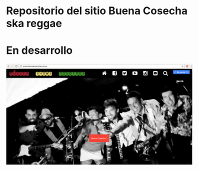 # Repositorio del sitio Buena Cosecha ska reggae
# En desarrollo

![Vista previa](https://raw.githubusercontent.com/hernanofx/bc/master/public/imagenes/captura.png)
